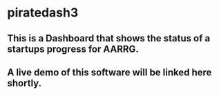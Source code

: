 piratedash3
===========
## This is a Dashboard that shows the status of a startups progress for AARRG.

## A live demo of this software will be linked here shortly.
